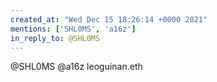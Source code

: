 ```yaml
---
created_at: "Wed Dec 15 18:26:14 +0000 2021"
mentions: ['SHL0MS', 'a16z']
in_reply_to: @SHL0MS
---
```


@SHL0MS @a16z leoguinan.eth